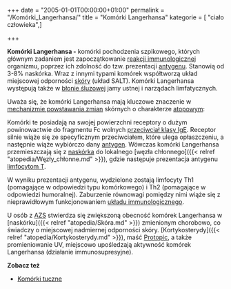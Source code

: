 +++
date = "2005-01-01T00:00:00+01:00"
permalink = "/Komórki_Langerhansa/"
title = "Komórki Langerhansa"
kategorie = [ "ciało człowieka",]

+++

**Komórki Langerhansa -** komórki pochodzenia szpikowego, których głównym zadaniem jest zapoczątkowanie [reakcji immunologicznej](/atopedia/Reakcja_alergiczna) organizmu, poprzez ich zdolność do tzw. prezentacji [antygenu](/atopedia/Antygen). Stanowią od 3-8% naskórka. Wraz z innymi typami komórek współtworzą układ miejscowej odporności [skóry](/atopedia/Skóra) (układ SALT). Komórki Langerhansa występują także w [błonie śluzowej](/atopedia/Błona_śluzowa) jamy ustnej i narządach limfatycznych.

Uważa się, że komórki Langerhansa mają kluczowe znaczenie w [mechanizmie powstawania zmian](/atopedia/Mechanizm_powstawania_zmian) skórnych o charakterze [atopowym](/atopedia/Atopia):

Komórki te posiadają na swojej powierzchni receptory o dużym powinowactwie do fragmentu Fc wolnych [przeciwciał klasy IgE](/atopedia/IgE). Receptor silnie wiąże się ze specyficznym przeciwciałem, które ulega opłaszczeniu, a następnie wiąże wybiórczo dany [antygen](/atopedia/Antygen). Wówczas komórki Langerhansa przemieszczają się z [naskórka](/atopedia/Skóra) do lokalnego [węzła chłonnego]({{< relref "atopedia/Węzły_chłonne.md" >}}), gdzie następuje prezentacja antygenu [limfocytom T](/atopedia/Limfocyty_T).

W wyniku prezentacji antygenu, wydzielone zostają limfocyty Th1 (pomagające w odpowiedzi typu komórkowego) i Th2 (pomagające w odpowiedzi humoralnej). Zaburzenie równowagi pomiędzy nimi wiąże się z nieprawidłowym funkcjonowaniem [układu immunologicznego](/atopedia/Układ_immunologiczny).

U osób z [AZS](/atopedia/Atopowe_zapalenie_skóry) stwierdza się zwiększoną obecność komórek Langerhansa w [naskórku]({{< relref "atopedia/Skóra.md" >}}) zmienionym chorobowo, co świadczy o miejscowej nadmiernej odporności skóry. [Kortykosterydy]({{< relref "atopedia/Kortykosterydy.md" >}}), maść [Protopic](/atopedia/Protopic), a także promieniowanie UV, miejscowo upośledzają aktywność komórek Langerhansa (działanie immunosupresyjne).

**Zobacz też**

-   [Komórki tuczne](/atopedia/Komórki_tuczne)

